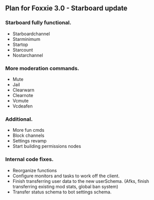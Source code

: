 ## Plan for Foxxie 3.0  -  Starboard update

### Starboard fully functional.
* Starboardchannel
* Starminimum
* Startop
* Starcount
* Nostarchannel

### More moderation commands.
* Mute
* Jail
* Clearwarn
* Clearnote
* Vcmute
* Vcdeafen

### Additional.
* More fun cmds
* Block channels
* Settings revamp
* Start building permissions nodes

### Internal code fixes.
* Reorganize functions
* Configure monitors and tasks to work off the client.
* Finish transferring user data to the new userSchema. (Afks, finish transferring existing mod stats, global ban system)
* Transfer status schema to bot settings schema.